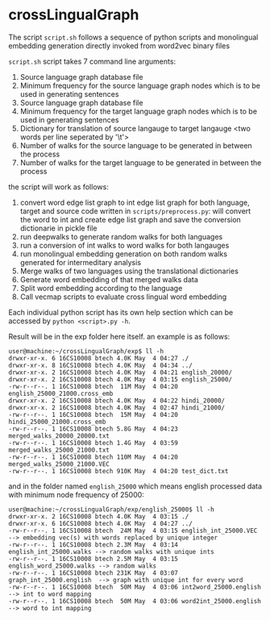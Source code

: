 # crossLingualGraph


The script `script.sh` follows a sequence of python scripts and monolingual embedding generation directly invoked from word2vec binary files

`script.sh` script takes 7 command line arguments:
1. Source language graph database file <FILE PATH>
2. Minimum frequency for the source language graph nodes which is to be used in generating sentences <INT>
3. Source language graph database file <FILE PATH>
4. Minimum frequency for the target language graph nodes which is to be used in generating sentences <INT>
5. Dictionary for translation of source langauge to target langauge <two words per line seperated by '\t'>
6. Number of walks for the source language to be generated in between the process <INT>
7. Number of walks for the target language to be generated in between the process <INT>

the script will work as follows:
1. convert word edge list graph to int edge list graph for both language, target and source
  code written in `scripts/preprocess.py`: will convert the word to int and create edge list graph and save the conversion dictionarie in pickle file
2. run deepwalks to generate random walks for both languages
3. run a conversion of int walks to word walks for both langauges
4. run monolingual embedding generation on both random walks generated for intermeditary analysis
5. Merge walks of two languages using the translational dictionaries
6. Generate word embedding of that merged walks data
7. Split word embedding according to the language
8. Call vecmap scripts to evaluate cross lingual word embedding

Each individual python script has its own help section which can be accessed by `python <script>.py -h`.

Result will be in the exp folder here itself.
an example is as follows:
```
user@machine:~/crossLingualGraph/exp$ ll -h
drwxr-xr-x. 6 16CS10008 btech 4.0K May  4 04:27 ./
drwxr-xr-x. 8 16CS10008 btech 4.0K May  4 04:34 ../
drwxr-xr-x. 2 16CS10008 btech 4.0K May  4 04:21 english_20000/
drwxr-xr-x. 2 16CS10008 btech 4.0K May  4 03:15 english_25000/
-rw-r--r--. 1 16CS10008 btech  11M May  4 04:20 english_25000_21000.cross_emb
drwxr-xr-x. 2 16CS10008 btech 4.0K May  4 04:22 hindi_20000/
drwxr-xr-x. 2 16CS10008 btech 4.0K May  4 02:47 hindi_21000/
-rw-r--r--. 1 16CS10008 btech  15M May  4 04:20 hindi_25000_21000.cross_emb
-rw-r--r--. 1 16CS10008 btech 5.8G May  4 04:23 merged_walks_20000_20000.txt
-rw-r--r--. 1 16CS10008 btech 1.4G May  4 03:59 merged_walks_25000_21000.txt
-rw-r--r--. 1 16CS10008 btech 110M May  4 04:20 merged_walks_25000_21000.VEC
-rw-r--r--. 1 16CS10008 btech 910K May  4 04:20 test_dict.txt
```
and in the folder named `english_25000` which means english processed data with minimum node frequency of 25000:
```
user@machine:~/crossLingualGraph/exp/english_25000$ ll -h 
drwxr-xr-x. 2 16CS10008 btech 4.0K May  4 03:15 ./
drwxr-xr-x. 6 16CS10008 btech 4.0K May  4 04:27 ../
-rw-r--r--. 1 16CS10008 btech  24M May  4 03:15 english_int_25000.VEC  --> embedding vec(s) with words replaced by unique integer
-rw-r--r--. 1 16CS10008 btech 2.3M May  4 03:14 english_int_25000.walks --> random walks with unique ints
-rw-r--r--. 1 16CS10008 btech 2.5M May  4 03:15 english_word_25000.walks --> random walks
-rw-r--r--. 1 16CS10008 btech 231K May  4 03:07 graph_int_25000.english  --> graph with unique int for every word
-rw-r--r--. 1 16CS10008 btech  50M May  4 03:06 int2word_25000.english  --> int to word mapping
-rw-r--r--. 1 16CS10008 btech  50M May  4 03:06 word2int_25000.english  --> word to int mapping
```
